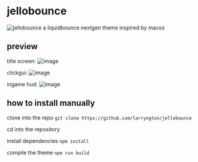 # jellobounce
![jellobounce](https://github.com/user-attachments/assets/04d257cc-1474-472e-a648-bc6856d9d689)
a liquidbounce nextgen theme inspired by macos

## preview

title screen:
![image](https://github.com/user-attachments/assets/27871860-5bf6-4157-85a9-96f6f491088a)

clickgui:
![image](https://github.com/user-attachments/assets/2395b9ca-f381-49fd-b9b9-92c17b404654)

ingame hud:
![image](https://github.com/user-attachments/assets/43901751-22b3-42f5-b699-72402e287884)


## how to install manually

clone into the repo `git clone https://github.com/larryngton/jellobounce`

cd into the repository

install dependencies `npm install`

compile the theme `npm run build`
